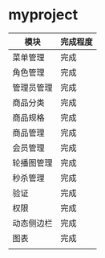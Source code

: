# myproject

| 模块       | 完成程度 |
| ---------- | -------- |
| 菜单管理   | 完成     |
| 角色管理   | 完成     |
| 管理员管理 | 完成     |
| 商品分类   | 完成     |
| 商品规格   | 完成     |
| 商品管理   | 完成     |
| 会员管理   | 完成     |
| 轮播图管理 | 完成     |
| 秒杀管理   | 完成     |
| 验证       | 完成     |
| 权限       | 完成     |
| 动态侧边栏 | 完成     |
| 图表       | 完成     |
|            |          |

